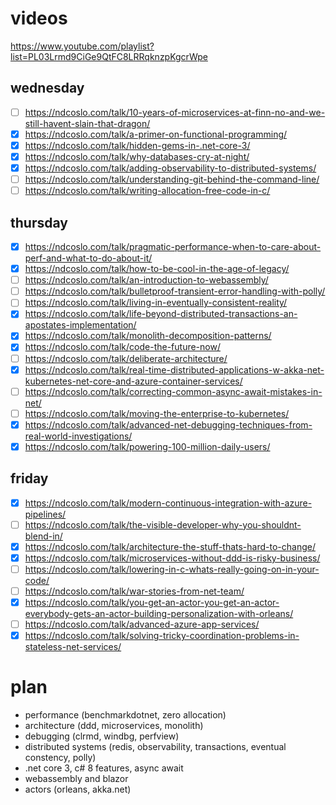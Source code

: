 # videos

https://www.youtube.com/playlist?list=PL03Lrmd9CiGe9QtFC8LRRqknzpKgcrWpe 

## wednesday
- [ ] https://ndcoslo.com/talk/10-years-of-microservices-at-finn-no-and-we-still-havent-slain-that-dragon/
- [x] https://ndcoslo.com/talk/a-primer-on-functional-programming/
- [x] https://ndcoslo.com/talk/hidden-gems-in-.net-core-3/
- [x] https://ndcoslo.com/talk/why-databases-cry-at-night/
- [x] https://ndcoslo.com/talk/adding-observability-to-distributed-systems/
- [ ] https://ndcoslo.com/talk/understanding-git-behind-the-command-line/
- [ ] https://ndcoslo.com/talk/writing-allocation-free-code-in-c/

## thursday
- [x] https://ndcoslo.com/talk/pragmatic-performance-when-to-care-about-perf-and-what-to-do-about-it/
- [x] https://ndcoslo.com/talk/how-to-be-cool-in-the-age-of-legacy/
- [ ] https://ndcoslo.com/talk/an-introduction-to-webassembly/
- [ ] https://ndcoslo.com/talk/bulletproof-transient-error-handling-with-polly/
- [ ] https://ndcoslo.com/talk/living-in-eventually-consistent-reality/
- [x] https://ndcoslo.com/talk/life-beyond-distributed-transactions-an-apostates-implementation/
- [x] https://ndcoslo.com/talk/monolith-decomposition-patterns/
- [x] https://ndcoslo.com/talk/code-the-future-now/
- [ ] https://ndcoslo.com/talk/deliberate-architecture/
- [x] https://ndcoslo.com/talk/real-time-distributed-applications-w-akka-net-kubernetes-net-core-and-azure-container-services/
- [ ] https://ndcoslo.com/talk/correcting-common-async-await-mistakes-in-net/
- [ ] https://ndcoslo.com/talk/moving-the-enterprise-to-kubernetes/
- [x] https://ndcoslo.com/talk/advanced-net-debugging-techniques-from-real-world-investigations/
- [x] https://ndcoslo.com/talk/powering-100-million-daily-users/

## friday
- [x] https://ndcoslo.com/talk/modern-continuous-integration-with-azure-pipelines/
- [ ] https://ndcoslo.com/talk/the-visible-developer-why-you-shouldnt-blend-in/
- [x] https://ndcoslo.com/talk/architecture-the-stuff-thats-hard-to-change/
- [x] https://ndcoslo.com/talk/microservices-without-ddd-is-risky-business/
- [ ] https://ndcoslo.com/talk/lowering-in-c-whats-really-going-on-in-your-code/
- [ ] https://ndcoslo.com/talk/war-stories-from-net-team/
- [x] https://ndcoslo.com/talk/you-get-an-actor-you-get-an-actor-everybody-gets-an-actor-building-personalization-with-orleans/
- [ ] https://ndcoslo.com/talk/advanced-azure-app-services/
- [x] https://ndcoslo.com/talk/solving-tricky-coordination-problems-in-stateless-net-services/

# plan

- performance (benchmarkdotnet, zero allocation)
- architecture (ddd, microservices, monolith)
- debugging (clrmd, windbg, perfview)
- distributed systems (redis, observability, transactions, eventual constency, polly)
- .net core 3, c# 8 features, async await
- webassembly and blazor
- actors (orleans, akka.net)

